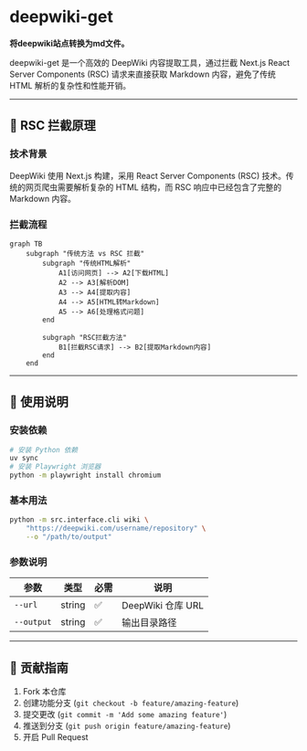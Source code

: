 # deepwiki-get

**将deepwiki站点转换为md文件。**

deepwiki-get 是一个高效的 DeepWiki 内容提取工具，通过拦截 Next.js React Server Components (RSC) 请求来直接获取 Markdown 内容，避免了传统 HTML 解析的复杂性和性能开销。

---

## 📖 RSC 拦截原理

### 技术背景

DeepWiki 使用 Next.js 构建，采用 React Server Components (RSC) 技术。传统的网页爬虫需要解析复杂的 HTML 结构，而 RSC 响应中已经包含了完整的 Markdown 内容。

### 拦截流程

```mermaid
graph TB
    subgraph "传统方法 vs RSC 拦截"
        subgraph "传统HTML解析"
            A1[访问网页] --> A2[下载HTML]
            A2 --> A3[解析DOM]
            A3 --> A4[提取内容]
            A4 --> A5[HTML转Markdown]
            A5 --> A6[处理格式问题]
        end

        subgraph "RSC拦截方法"
            B1[拦截RSC请求] --> B2[提取Markdown内容]
        end
    end
```

---

## 🚀 使用说明

### 安装依赖

```bash
# 安装 Python 依赖
uv sync
# 安装 Playwright 浏览器
python -m playwright install chromium
```

### 基本用法

```bash
python -m src.interface.cli wiki \
	"https://deepwiki.com/username/repository" \
	--o "/path/to/output"
```

### 参数说明

| 参数       | 类型   | 必需 | 说明              |
| ---------- | ------ | ---- | ----------------- |
| `--url`    | string | ✅   | DeepWiki 仓库 URL |
| `--output` | string | ✅   | 输出目录路径      |

---

## 🤝 贡献指南

1. Fork 本仓库
2. 创建功能分支 (`git checkout -b feature/amazing-feature`)
3. 提交更改 (`git commit -m 'Add some amazing feature'`)
4. 推送到分支 (`git push origin feature/amazing-feature`)
5. 开启 Pull Request
